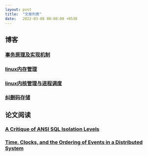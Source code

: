 ```yaml
---  
layout: post  
title:  "文章列表"  
date:   2022-03-08 00:00:00 +0530   
---  
```

  
<style>  
.tablelines table, .tablelines td, .tablelines th {  
  border: 1px solid black;  
  }  
</style>  
  
## 博客
  
### [事务原理及实现机制](https://chenghua-root.github.io/posts/database-transaction)  
  
### [linux内存管理](https://chenghua-root.github.io/posts/virtual-memory)  
  
### [linux内核管理与进程调度](https://chenghua-root.github.io/posts/linux-kernel)  
  
### [纠删码存储](https://chenghua-root.github.io/posts/erasue-code)  
  
## 论文阅读
  
### [A Critique of ANSI SQL Isolation Levels](https://chenghua-root.github.io/posts/a-critique-of-ansi-sql-isolation-levels)  
  
### [Time, Clocks, and the Ordering of Events in a Distributed System](https://chenghua-root.github.io/posts/time-clocks-and-the-ordering-of-events-in-a-distributed-system)  
